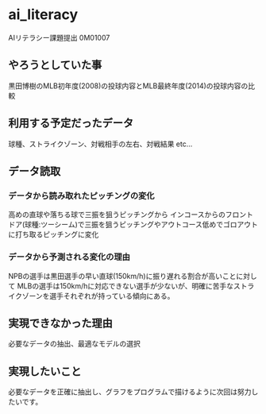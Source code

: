 # ai_literacy
AIリテラシー課題提出 0M01007

## やろうとしていた事
黒田博樹のMLB初年度(2008)の投球内容とMLB最終年度(2014)の投球内容の比較

## 利用する予定だったデータ
球種、ストライクゾーン、対戦相手の左右、対戦結果 etc...

## データ読取
### データから読み取れたピッチングの変化
高めの直球や落ちる球で三振を狙うピッチングから
インコースからのフロントドア(球種:ツーシーム)で三振を狙うピッチングやアウトコース低めでゴロアウトに打ち取るピッチングに変化

### データから予測される変化の理由
NPBの選手は黒田選手の早い直球(150km/h)に振り遅れる割合が高いことに対して
MLBの選手は150km/hに対応できない選手が少ないが、明確に苦手なストライクゾーンを選手それぞれが持っている傾向にある。

## 実現できなかった理由
必要なデータの抽出、最適なモデルの選択

## 実現したいこと
必要なデータを正確に抽出し、グラフをプログラムで描けるように次回は努力したいです。
